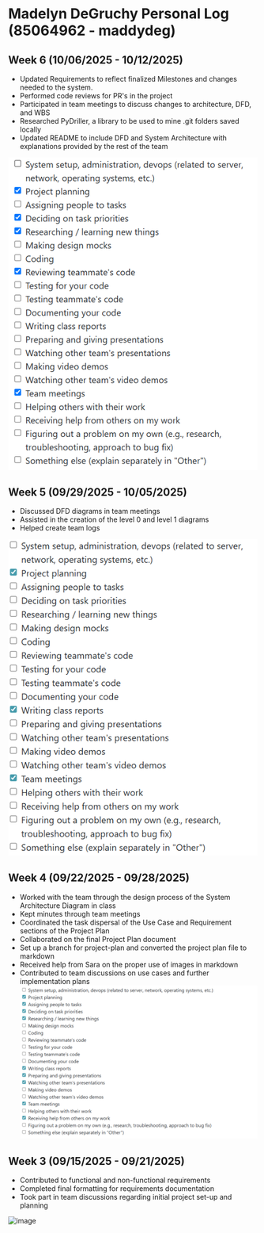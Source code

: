 # Madelyn DeGruchy Personal Log (85064962 - maddydeg)
## Week 6 (10/06/2025 - 10/12/2025)
- Updated Requirements to reflect finalized Milestones and changes needed to the system.
- Performed code reviews for PR's in the project
- Participated in team meetings to discuss changes to architecture, DFD, and WBS
- Researched PyDriller, a library to be used to mine .git folders saved locally
- Updated README to include DFD and System Architecture with explanations provided by the rest of the team

![Peer Evaluation Response Week 6](imgs/Madelyn%20DeGruchy%20Week%206.png)

## Week 5 (09/29/2025 - 10/05/2025)
- Discussed DFD diagrams in team meetings
- Assisted in the creation of the level 0 and level 1 diagrams
- Helped create team logs

![Peer Evaluation Response Week 5](imgs/Madelyn%20DeGruchy%20Week%205.png)

## Week 4 (09/22/2025 - 09/28/2025)
- Worked with the team through the design process of the System Architecture Diagram in class
- Kept minutes through team meetings
- Coordinated the task dispersal of the Use Case and Requirement sections of the Project Plan
- Collaborated on the final Project Plan document
- Set up a branch for project-plan and converted the project plan file to markdown
- Received help from Sara on the proper use of images in markdown
- Contributed to team discussions on use cases and further implementation plans
![Peer Evaluation Response](imgs/Madelyn%20DeGruchy%20Week%204.png)
## Week 3 (09/15/2025 - 09/21/2025)
- Contributed to functional and non-functional requirements
- Completed final formatting for requirements documentation
- Took part in team discussions regarding initial project set-up and planning
<img width="1063" height="652" alt="image" src="https://github.com/user-attachments/assets/507c07f5-5739-408a-a234-71065c8395cf" />



